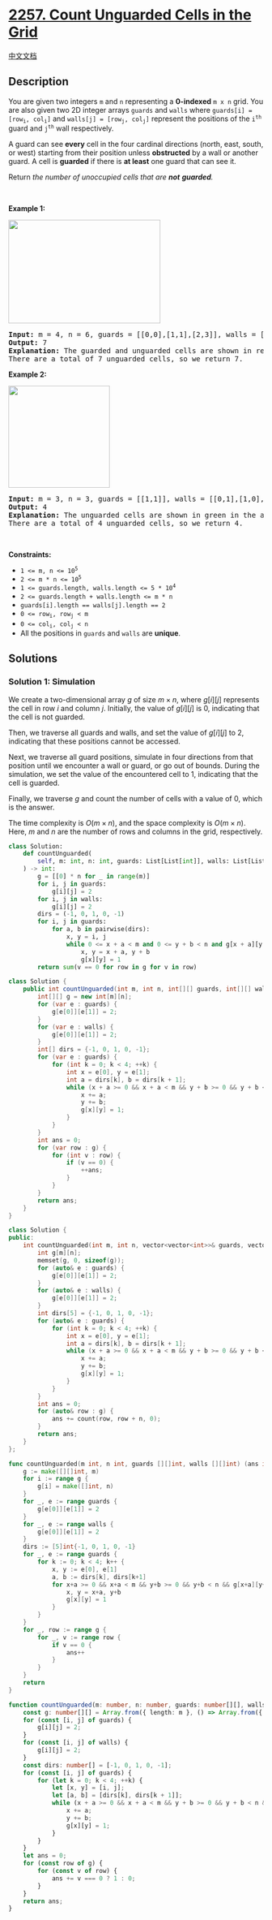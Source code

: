 # [2257. Count Unguarded Cells in the Grid](https://leetcode.com/problems/count-unguarded-cells-in-the-grid)

[中文文档](./solution/2200-2299/2257.Count%20Unguarded%20Cells%20in%20the%20Grid/README.md)

<!-- tags:Array,Matrix,Simulation -->

## Description

<p>You are given two integers <code>m</code> and <code>n</code> representing a <strong>0-indexed</strong> <code>m x n</code> grid. You are also given two 2D integer arrays <code>guards</code> and <code>walls</code> where <code>guards[i] = [row<sub>i</sub>, col<sub>i</sub>]</code> and <code>walls[j] = [row<sub>j</sub>, col<sub>j</sub>]</code> represent the positions of the <code>i<sup>th</sup></code> guard and <code>j<sup>th</sup></code> wall respectively.</p>

<p>A guard can see <b>every</b> cell in the four cardinal directions (north, east, south, or west) starting from their position unless <strong>obstructed</strong> by a wall or another guard. A cell is <strong>guarded</strong> if there is <strong>at least</strong> one guard that can see it.</p>

<p>Return<em> the number of unoccupied cells that are <strong>not</strong> <strong>guarded</strong>.</em></p>

<p>&nbsp;</p>
<p><strong class="example">Example 1:</strong></p>
<img alt="" src="./images/example1drawio2.png" style="width: 300px; height: 204px;" />
<pre>
<strong>Input:</strong> m = 4, n = 6, guards = [[0,0],[1,1],[2,3]], walls = [[0,1],[2,2],[1,4]]
<strong>Output:</strong> 7
<strong>Explanation:</strong> The guarded and unguarded cells are shown in red and green respectively in the above diagram.
There are a total of 7 unguarded cells, so we return 7.
</pre>

<p><strong class="example">Example 2:</strong></p>
<img alt="" src="./images/example2drawio.png" style="width: 200px; height: 201px;" />
<pre>
<strong>Input:</strong> m = 3, n = 3, guards = [[1,1]], walls = [[0,1],[1,0],[2,1],[1,2]]
<strong>Output:</strong> 4
<strong>Explanation:</strong> The unguarded cells are shown in green in the above diagram.
There are a total of 4 unguarded cells, so we return 4.
</pre>

<p>&nbsp;</p>
<p><strong>Constraints:</strong></p>

<ul>
	<li><code>1 &lt;= m, n &lt;= 10<sup>5</sup></code></li>
	<li><code>2 &lt;= m * n &lt;= 10<sup>5</sup></code></li>
	<li><code>1 &lt;= guards.length, walls.length &lt;= 5 * 10<sup>4</sup></code></li>
	<li><code>2 &lt;= guards.length + walls.length &lt;= m * n</code></li>
	<li><code>guards[i].length == walls[j].length == 2</code></li>
	<li><code>0 &lt;= row<sub>i</sub>, row<sub>j</sub> &lt; m</code></li>
	<li><code>0 &lt;= col<sub>i</sub>, col<sub>j</sub> &lt; n</code></li>
	<li>All the positions in <code>guards</code> and <code>walls</code> are <strong>unique</strong>.</li>
</ul>

## Solutions

### Solution 1: Simulation

We create a two-dimensional array $g$ of size $m \times n$, where $g[i][j]$ represents the cell in row $i$ and column $j$. Initially, the value of $g[i][j]$ is $0$, indicating that the cell is not guarded.

Then, we traverse all guards and walls, and set the value of $g[i][j]$ to $2$, indicating that these positions cannot be accessed.

Next, we traverse all guard positions, simulate in four directions from that position until we encounter a wall or guard, or go out of bounds. During the simulation, we set the value of the encountered cell to $1$, indicating that the cell is guarded.

Finally, we traverse $g$ and count the number of cells with a value of $0$, which is the answer.

The time complexity is $O(m \times n)$, and the space complexity is $O(m \times n)$. Here, $m$ and $n$ are the number of rows and columns in the grid, respectively.

<!-- tabs:start -->

```python
class Solution:
    def countUnguarded(
        self, m: int, n: int, guards: List[List[int]], walls: List[List[int]]
    ) -> int:
        g = [[0] * n for _ in range(m)]
        for i, j in guards:
            g[i][j] = 2
        for i, j in walls:
            g[i][j] = 2
        dirs = (-1, 0, 1, 0, -1)
        for i, j in guards:
            for a, b in pairwise(dirs):
                x, y = i, j
                while 0 <= x + a < m and 0 <= y + b < n and g[x + a][y + b] < 2:
                    x, y = x + a, y + b
                    g[x][y] = 1
        return sum(v == 0 for row in g for v in row)
```

```java
class Solution {
    public int countUnguarded(int m, int n, int[][] guards, int[][] walls) {
        int[][] g = new int[m][n];
        for (var e : guards) {
            g[e[0]][e[1]] = 2;
        }
        for (var e : walls) {
            g[e[0]][e[1]] = 2;
        }
        int[] dirs = {-1, 0, 1, 0, -1};
        for (var e : guards) {
            for (int k = 0; k < 4; ++k) {
                int x = e[0], y = e[1];
                int a = dirs[k], b = dirs[k + 1];
                while (x + a >= 0 && x + a < m && y + b >= 0 && y + b < n && g[x + a][y + b] < 2) {
                    x += a;
                    y += b;
                    g[x][y] = 1;
                }
            }
        }
        int ans = 0;
        for (var row : g) {
            for (int v : row) {
                if (v == 0) {
                    ++ans;
                }
            }
        }
        return ans;
    }
}
```

```cpp
class Solution {
public:
    int countUnguarded(int m, int n, vector<vector<int>>& guards, vector<vector<int>>& walls) {
        int g[m][n];
        memset(g, 0, sizeof(g));
        for (auto& e : guards) {
            g[e[0]][e[1]] = 2;
        }
        for (auto& e : walls) {
            g[e[0]][e[1]] = 2;
        }
        int dirs[5] = {-1, 0, 1, 0, -1};
        for (auto& e : guards) {
            for (int k = 0; k < 4; ++k) {
                int x = e[0], y = e[1];
                int a = dirs[k], b = dirs[k + 1];
                while (x + a >= 0 && x + a < m && y + b >= 0 && y + b < n && g[x + a][y + b] < 2) {
                    x += a;
                    y += b;
                    g[x][y] = 1;
                }
            }
        }
        int ans = 0;
        for (auto& row : g) {
            ans += count(row, row + n, 0);
        }
        return ans;
    }
};
```

```go
func countUnguarded(m int, n int, guards [][]int, walls [][]int) (ans int) {
	g := make([][]int, m)
	for i := range g {
		g[i] = make([]int, n)
	}
	for _, e := range guards {
		g[e[0]][e[1]] = 2
	}
	for _, e := range walls {
		g[e[0]][e[1]] = 2
	}
	dirs := [5]int{-1, 0, 1, 0, -1}
	for _, e := range guards {
		for k := 0; k < 4; k++ {
			x, y := e[0], e[1]
			a, b := dirs[k], dirs[k+1]
			for x+a >= 0 && x+a < m && y+b >= 0 && y+b < n && g[x+a][y+b] < 2 {
				x, y = x+a, y+b
				g[x][y] = 1
			}
		}
	}
	for _, row := range g {
		for _, v := range row {
			if v == 0 {
				ans++
			}
		}
	}
	return
}
```

```ts
function countUnguarded(m: number, n: number, guards: number[][], walls: number[][]): number {
    const g: number[][] = Array.from({ length: m }, () => Array.from({ length: n }, () => 0));
    for (const [i, j] of guards) {
        g[i][j] = 2;
    }
    for (const [i, j] of walls) {
        g[i][j] = 2;
    }
    const dirs: number[] = [-1, 0, 1, 0, -1];
    for (const [i, j] of guards) {
        for (let k = 0; k < 4; ++k) {
            let [x, y] = [i, j];
            let [a, b] = [dirs[k], dirs[k + 1]];
            while (x + a >= 0 && x + a < m && y + b >= 0 && y + b < n && g[x + a][y + b] < 2) {
                x += a;
                y += b;
                g[x][y] = 1;
            }
        }
    }
    let ans = 0;
    for (const row of g) {
        for (const v of row) {
            ans += v === 0 ? 1 : 0;
        }
    }
    return ans;
}
```

<!-- tabs:end -->

<!-- end -->
